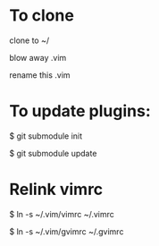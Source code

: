 # To clone
clone to ~/

blow away .vim

rename this .vim

# To update plugins:
$ git submodule init

$ git submodule update

# Relink vimrc
$ ln -s ~/.vim/vimrc ~/.vimrc

$ ln -s ~/.vim/gvimrc ~/.gvimrc
